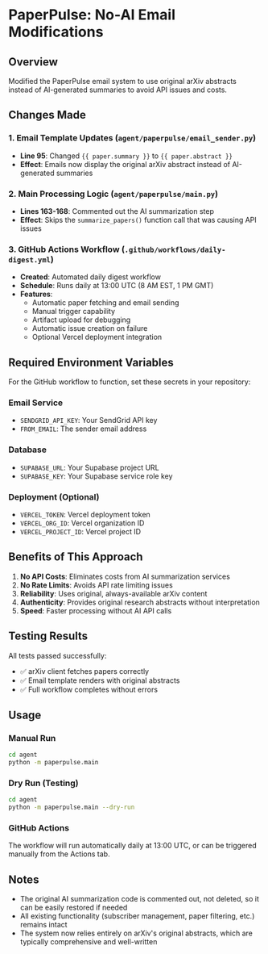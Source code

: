 # PaperPulse: No-AI Email Modifications

## Overview
Modified the PaperPulse email system to use original arXiv abstracts instead of AI-generated summaries to avoid API issues and costs.

## Changes Made

### 1. Email Template Updates (`agent/paperpulse/email_sender.py`)
- **Line 95**: Changed `{{ paper.summary }}` to `{{ paper.abstract }}`
- **Effect**: Emails now display the original arXiv abstract instead of AI-generated summaries

### 2. Main Processing Logic (`agent/paperpulse/main.py`)
- **Lines 163-168**: Commented out the AI summarization step
- **Effect**: Skips the `summarize_papers()` function call that was causing API issues

### 3. GitHub Actions Workflow (`.github/workflows/daily-digest.yml`)
- **Created**: Automated daily digest workflow
- **Schedule**: Runs daily at 13:00 UTC (8 AM EST, 1 PM GMT)
- **Features**:
  - Automatic paper fetching and email sending
  - Manual trigger capability
  - Artifact upload for debugging
  - Automatic issue creation on failure
  - Optional Vercel deployment integration

## Required Environment Variables

For the GitHub workflow to function, set these secrets in your repository:

### Email Service
- `SENDGRID_API_KEY`: Your SendGrid API key
- `FROM_EMAIL`: The sender email address

### Database
- `SUPABASE_URL`: Your Supabase project URL
- `SUPABASE_KEY`: Your Supabase service role key

### Deployment (Optional)
- `VERCEL_TOKEN`: Vercel deployment token
- `VERCEL_ORG_ID`: Vercel organization ID
- `VERCEL_PROJECT_ID`: Vercel project ID

## Benefits of This Approach

1. **No API Costs**: Eliminates costs from AI summarization services
2. **No Rate Limits**: Avoids API rate limiting issues
3. **Reliability**: Uses original, always-available arXiv content
4. **Authenticity**: Provides original research abstracts without interpretation
5. **Speed**: Faster processing without AI API calls

## Testing Results

All tests passed successfully:
- ✅ arXiv client fetches papers correctly
- ✅ Email template renders with original abstracts
- ✅ Full workflow completes without errors

## Usage

### Manual Run
```bash
cd agent
python -m paperpulse.main
```

### Dry Run (Testing)
```bash
cd agent
python -m paperpulse.main --dry-run
```

### GitHub Actions
The workflow will run automatically daily at 13:00 UTC, or can be triggered manually from the Actions tab.

## Notes

- The original AI summarization code is commented out, not deleted, so it can be easily restored if needed
- All existing functionality (subscriber management, paper filtering, etc.) remains intact
- The system now relies entirely on arXiv's original abstracts, which are typically comprehensive and well-written
